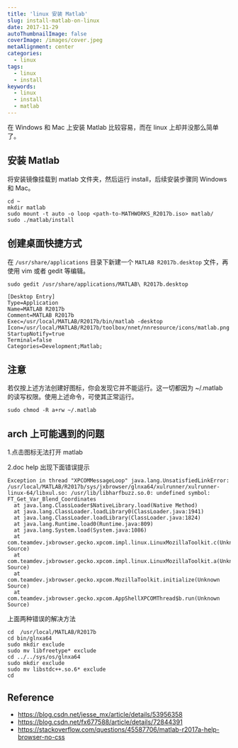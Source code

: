 ```yaml
---
title: 'linux 安装 Matlab'
slug: install-matlab-on-linux
date: 2017-11-29
autoThumbnailImage: false
coverImage: /images/cover.jpeg
metaAlignment: center
categories:
  - linux
tags:
  - linux
  - install
keywords:
  - linux
  - install
  - matlab
---
```


在 Windows 和 Mac 上安装 Matlab 比较容易，而在 linux 上却并没那么简单了。

<!--more-->

## 安装 Matlab

将安装镜像挂载到 matlab 文件夹，然后运行 install，后续安装步骤同 Windows 和 Mac。

```shell
cd ~
mkdir matlab
sudo mount -t auto -o loop <path-to-MATHWORKS_R2017b.iso> matlab/
sudo ./matlab/install
```

## 创建桌面快捷方式

在 `/usr/share/applications` 目录下新建一个 `MATLAB R2017b.desktop` 文件，再使用 vim 或者 gedit 等编辑。

```shell
sudo gedit /usr/share/applications/MATLAB\ R2017b.desktop
```

```desktop
[Desktop Entry]
Type=Application
Name=MATLAB R2017b
Comment=MATLAB R2017b
Exec=/usr/local/MATLAB/R2017b/bin/matlab -desktop
Icon=/usr/local/MATLAB/R2017b/toolbox/nnet/nnresource/icons/matlab.png
StartupNotify=true
Terminal=false
Categories=Development;Matlab;
```

## 注意

若仅按上述方法创建好图标，你会发现它并不能运行。这一切都因为 ~/.matlab 的读写权限。使用上述命令，可使其正常运行。

```shell
sudo chmod -R a+rw ~/.matlab
```

## arch 上可能遇到的问题

1.点击图标无法打开 matlab

2.doc help 出现下面错误提示

```shell
Exception in thread "XPCOMMessageLoop" java.lang.UnsatisfiedLinkError: /usr/local/MATLAB/R2017b/sys/jxbrowser/glnxa64/xulrunner/xulrunner-linux-64/libxul.so: /usr/lib/libharfbuzz.so.0: undefined symbol: FT_Get_Var_Blend_Coordinates
  at java.lang.ClassLoader$NativeLibrary.load(Native Method)
  at java.lang.ClassLoader.loadLibrary0(ClassLoader.java:1941)
  at java.lang.ClassLoader.loadLibrary(ClassLoader.java:1824)
  at java.lang.Runtime.load0(Runtime.java:809)
  at java.lang.System.load(System.java:1086)
  at com.teamdev.jxbrowser.gecko.xpcom.impl.linux.LinuxMozillaToolkit.c(Unknown Source)
  at com.teamdev.jxbrowser.gecko.xpcom.impl.linux.LinuxMozillaToolkit.a(Unknown Source)
  at com.teamdev.jxbrowser.gecko.xpcom.MozillaToolkit.initialize(Unknown Source)
  at com.teamdev.jxbrowser.gecko.xpcom.AppShellXPCOMThread$b.run(Unknown Source)
```

上面两种错误的解决方法

```shell
cd  /usr/local/MATLAB/R2017b
cd bin/glnxa64
sudo mkdir exclude
sudo mv libfreetype* exclude
cd ../../sys/os/glnxa64
sudo mkdir exclude
sudo mv libstdc++.so.6* exclude
cd
```

## Reference

- https://blog.csdn.net/jesse_mx/article/details/53956358
- https://blog.csdn.net/fx677588/article/details/72844391
- https://stackoverflow.com/questions/45587706/matlab-r2017a-help-browser-no-css
